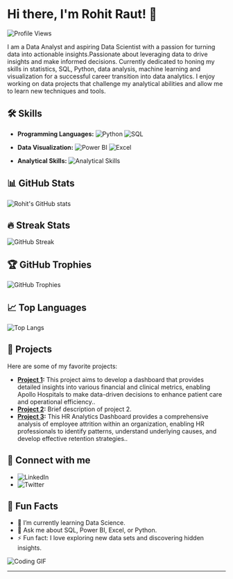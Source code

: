 # Hi there, I'm Rohit Raut! 👋

![Profile Views](https://komarev.com/ghpvc/?username=codingbhaiya-data&style=flat-square&color=blue)

I am a Data Analyst and aspiring Data Scientist with a passion for turning data into actionable insights.Passionate about leveraging data to drive insights and make informed decisions. Currently dedicated to honing my skills in statistics, SQL, Python, data analysis, machine learning and visualization for a successful career transition into data analytics. I enjoy working on data projects that challenge my analytical abilities and allow me to learn new techniques and tools.

## 🛠️ Skills

- **Programming Languages:**
  ![Python](https://img.shields.io/badge/Python-3670A0?style=for-the-badge&logo=python&logoColor=ffdd54)
  ![SQL](https://img.shields.io/badge/SQL-02569B?style=for-the-badge&logo=sql&logoColor=white)

- **Data Visualization:**
  ![Power BI](https://img.shields.io/badge/PowerBI-F2C811?style=for-the-badge&logo=powerbi&logoColor=black)
  ![Excel](https://img.shields.io/badge/Excel-217346?style=for-the-badge&logo=microsoft-excel&logoColor=white)

- **Analytical Skills:**
  ![Analytical Skills](https://img.shields.io/badge/Analytical_Skills-555555?style=for-the-badge&logo=data:image/png;base64,iVBORw0KGgoAAAANSUhEUgAAAAEAAAABCAQAAAC1HAwCAAAAC0lEQVR42mP8/wcAAv8BKukomHgAAAAASUVORK5CYII=)

## 📊 GitHub Stats

![Rohit's GitHub stats](https://github-readme-stats.vercel.app/api?username=codingbhaiya-data&show_icons=true&theme=radical)

## 🔥 Streak Stats

![GitHub Streak](https://github-readme-streak-stats.herokuapp.com/?user=codingbhaiya-data&theme=radical)

## 🏆 GitHub Trophies

![GitHub Trophies](https://github-profile-trophy.vercel.app/?username=codingbhaiya-data&theme=onedark)

## 📈 Top Languages

![Top Langs](https://github-readme-stats.vercel.app/api/top-langs/?username=codingbhaiya-data&layout=compact&theme=radical)

## 🚀 Projects

Here are some of my favorite projects:

- **[Project 1](https://github.com/codingbhaiya-data/Healthcare-Analysis):** This project aims to develop a dashboard that provides detailed insights into various financial and clinical metrics, enabling Apollo Hospitals to make data-driven decisions to enhance patient care and operational efficiency..
- **[Project 2](https://github.com/codingbhaiya-data/E--commers-sales-analysis):** Brief description of project 2.
- **[Project 3](https://github.com/codingbhaiya-data/HR-Analytics-Dashboard):** This HR Analytics Dashboard provides a comprehensive analysis of employee attrition within an organization, enabling HR professionals to identify patterns, understand underlying causes, and develop effective retention strategies..

## 💬 Connect with me

- ![[LinkedIn](https://www.linkedin.com/in/rohit-raut-53588b19b/)](https://img.shields.io/badge/LinkedIn-0077B5?style=for-the-badge&logo=linkedin&logoColor=white)
- ![Twitter](https://img.shields.io/badge/Twitter-1DA1F2?style=for-the-badge&logo=twitter&logoColor=white)

## 🎉 Fun Facts

- 🌱 I’m currently learning Data Science.
- 💬 Ask me about SQL, Power BI, Excel, or Python.
- ⚡ Fun fact: I love exploring new data sets and discovering hidden insights.

![Coding GIF](https://media.giphy.com/media/LmNwrBhejkK9EFP504/giphy.gif)

---



<!--
**codingbhaiya-data/codingbhaiya-data** is a ✨ _special_ ✨ repository because its `README.md` (this file) appears on your GitHub profile.

Here are some ideas to get you started:

- 🔭 I’m currently working on ...
- 🌱 I’m currently learning ...
- 👯 I’m looking to collaborate on ...
- 🤔 I’m looking for help with ...
- 💬 Ask me about ...
- 📫 How to reach me: ...
- 😄 Pronouns: ...
- ⚡ Fun fact: ...
-->
